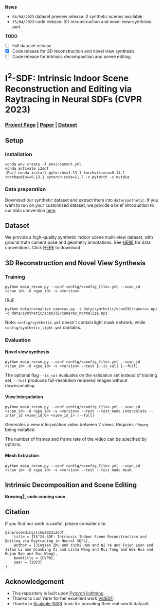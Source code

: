 **News**

- `04/04/2023` dataset preview release: 2 synthetic scenes available
- `15/04/2023` code release: 3D reconstruction and novel view synthesis part

**TODO**

- [ ] Full dataset release
- [x] Code release for 3D reconstruction and novel view synthesis
- [ ] Code release for intrinsic decomposition and scene editing

# I<sup>2</sup>-SDF: Intrinsic Indoor Scene Reconstruction and Editing via Raytracing in Neural SDFs (CVPR 2023)

### [Project Page](https://jingsenzhu.github.io/i2-sdf/) | [Paper](https://arxiv.org/abs/2303.07634) | [Dataset](https://mega.nz/folder/jdhDnTqL#Ija678SU2Va_JJOiwqmdEg)

## Setup

### Installation

```
conda env create -f environment.yml
conda activate i2sdf
[Rui] conda install pytorch==1.13.1 torchvision==0.14.1 torchaudio==0.13.1 pytorch-cuda=11.7 -c pytorch -c nvidia
```

### Data preparation

Download our synthetic dataset and extract them into `data/synthetic`. If you want to run on your customized dataset, we provide a brief introduction to our data convention [here](DATA_CONVENTION.md).

## Dataset

We provide a high-quality synthetic indoor scene multi-view dataset, with ground truth camera pose and geometry annotations. See [HERE](DATA_CONVENTION.md) for data conventions. Click [HERE](https://mega.nz/folder/jdhDnTqL#Ija678SU2Va_JJOiwqmdEg) to download.

## 3D Reconstruction and Novel View Synthesis

### Training

```
python main_recon.py --conf config/<config_file>.yml --scan_id <scan_id> -d <gpu_id> -v <version>
```

[Rui]
```
python data/normalize_cameras.py -i data/synthetic/scan332/cameras.npz -o data/synthetic/scan332/cameras_normalize.npz
```

Note: `config/synthetic.yml` doesn't contain light mask network, while `config/synthetic_light.yml` contains.

### Evaluation

#### Novel view synthesis

```
python main_recon.py --conf config/<config_file>.yml --scan_id <scan_id> -d <gpu_id> -v <version> --test [--is_val] [--full]
```

The optional flag `--is_val` evaluates on the validation set instead of training set, `--full` produces full-resolution rendered images without downsampling.

#### View Interpolation

```
python main_recon.py --conf config/<config_file>.yml --scan_id <scan_id> -d <gpu_id> -v <version> --test --test_mode interpolate --inter_id <view_id_0> <view_id_1> [--full]
```

Generates a view interpolation video between 2 views. Requires `ffmpeg` being installed.

The number of frames and frame rate of the video can be specified by options.

#### Mesh Extraction

```
python main_recon.py --conf config/<config_file>.yml --scan_id <scan_id> -d <gpu_id> -v <version> --test --test_mode mesh
```

## Intrinsic Decomposition and Scene Editing

**Brewing🍺, code coming soon.**

## Citation

If you find our work is useful, please consider cite:

```
@inproceedings{zhu2023i2sdf,
    title = {I$^2$-SDF: Intrinsic Indoor Scene Reconstruction and Editing via Raytracing in Neural SDFs},
    author = {Jingsen Zhu and Yuchi Huo and Qi Ye and Fujun Luan and Jifan Li and Dianbing Xi and Lisha Wang and Rui Tang and Wei Hua and Hujun Bao and Rui Wang},
    booktitle = {CVPR},
    year = {2023}
}
```

## Acknowledgement

- This repository is built upon [Pytorch lightning](https://lightning.ai/).
- Thanks to Lior Yariv for her excellent work [VolSDF](https://lioryariv.github.io/volsdf/).
- Thanks to [Scalable-NISR](https://xchaowu.github.io/papers/scalable-nisr/) team for providing their real-world dataset.
